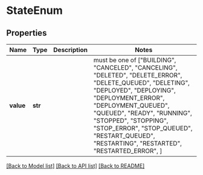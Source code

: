 # StateEnum


## Properties
Name | Type | Description | Notes
------------ | ------------- | ------------- | -------------
**value** | **str** |  |  must be one of ["BUILDING", "CANCELED", "CANCELING", "DELETED", "DELETE_ERROR", "DELETE_QUEUED", "DELETING", "DEPLOYED", "DEPLOYING", "DEPLOYMENT_ERROR", "DEPLOYMENT_QUEUED", "QUEUED", "READY", "RUNNING", "STOPPED", "STOPPING", "STOP_ERROR", "STOP_QUEUED", "RESTART_QUEUED", "RESTARTING", "RESTARTED", "RESTARTED_ERROR", ]

[[Back to Model list]](../README.md#documentation-for-models) [[Back to API list]](../README.md#documentation-for-api-endpoints) [[Back to README]](../README.md)


